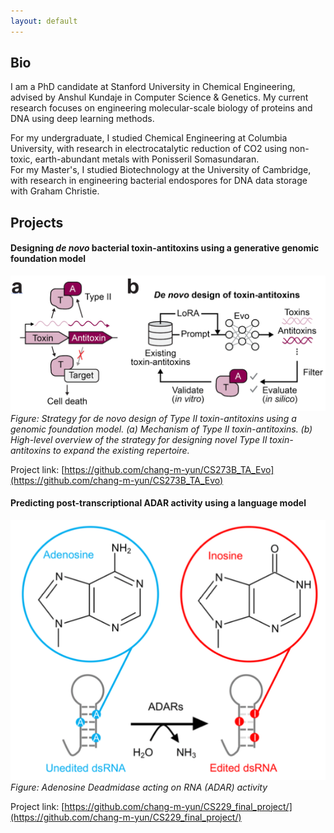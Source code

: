 ```yaml
---
layout: default
---
```

## Bio
I am a PhD candidate at Stanford University in Chemical Engineering, advised by Anshul Kundaje in Computer Science & Genetics. My current research focuses on engineering molecular-scale biology of proteins and DNA using deep learning methods.

For my undergraduate, I studied Chemical Engineering at Columbia University, with research in electrocatalytic reduction of CO2 using non-toxic, earth-abundant metals with Ponisseril Somasundaran.  
For my Master's, I studied Biotechnology at the University of Cambridge, with research in engineering bacterial endospores for DNA data storage with Graham Christie.

## Projects
#### Designing _de novo_ bacterial toxin-antitoxins using a generative genomic foundation model
![Figure: Strategy for de novo design of Type II toxin-antitoxins using a genomic foundation model](/assets/img/project_2.png)
_Figure: Strategy for de novo design of Type II toxin-antitoxins using a genomic foundation model. (a) Mechanism of Type II toxin-antitoxins. (b) High-level overview of the strategy for designing novel Type II toxin-antitoxins to expand the existing repertoire._

Project link: [https://github.com/chang-m-yun/CS273B_TA_Evo](https://github.com/chang-m-yun/CS273B_TA_Evo)  

#### Predicting post-transcriptional ADAR activity using a language model
![Figure: Adenosine Deadmidase acting on RNA (ADAR) activity](/assets/img/project_1.png)  
_Figure: Adenosine Deadmidase acting on RNA (ADAR) activity_

Project link: [https://github.com/chang-m-yun/CS229_final_project/](https://github.com/chang-m-yun/CS229_final_project/)
